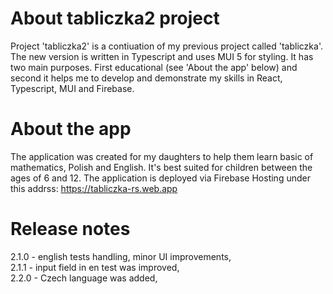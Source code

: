 # About tabliczka2 project

Project 'tabliczka2' is a contiuation of my previous project called 'tabliczka'. The new version is written in Typescript and uses MUI 5 for styling.
It has two main purposes. First educational (see 'About the app' below) and second it helps me to develop and demonstrate my skills in React, Typescript, MUI and Firebase.

# About the app

The application was created for my daughters to help them learn basic of mathematics, Polish and English. It's best suited for children between the ages of 6 and 12.
The application is deployed via Firebase Hosting under this addrss: https://tabliczka-rs.web.app

# Release notes

2.1.0 - english tests handling, minor UI improvements,<br/>
2.1.1 - input field in en test was improved,<br/>
2.2.0 - Czech language was added,<br/>
